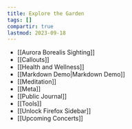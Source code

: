 ```yaml
---
title: Explore the Garden
tags: []
compartir: true
lastmod: 2023-09-18
---
```


* [[Aurora Borealis Sighting]]
* [[Callouts]]
* [[Health and Wellness]]
* [[Markdown Demo|Markdown Demo]]
* [[Meditation]]
* [[Meta]]
* [[Public Journal]]
* [[Tools]]
* [[Unlock Firefox Sidebar]]
* [[Upcoming Concerts]]
